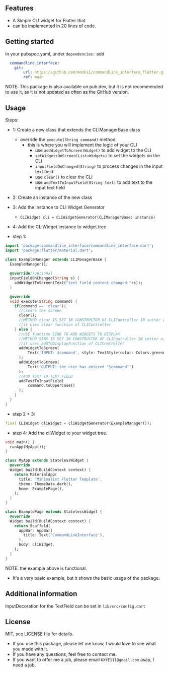 ## Features
- A Simple CLI widget for Flutter that
- can be implemented in 20 lines of code.


## Getting started
In your pubspec.yaml, under
`
dependencies:
`
add
```yaml
  commandline_interface:
    git:
        url: https://github.com/monki1/commandline_interface_flutter.git
        ref: main
```
NOTE: This package is also available on pub.dev, but it is not recommended to use it, as it is not updated as often as the GitHub version.
    




## Usage
Steps:
 - 1: Create a new class that extends the CLIManagerBase class
   - override the `execute(String command)` method
     - this is where you will implement the logic of your CLI
       - use `addWidgetToScreen(Widget)` to add widget to the CLI
       - `setWidgetsOnScreen(List<Widget>)` to set the widgets on the CLI
       - `inputFieldOnChanged(String)` to process changes in the input text field`
       - use `clear()` to clear the CLI
       - use `addTextToInputField(String text)` to add text to the input text field

 - 2: Create an instance of the new class
 - 3: Add the instance to CLI Widget Generator
   - `CLIWidget cli = CLIWidgetGenerator(CLIManagerBase: instance)`
 - 4: Add the CLIWidget instance to widget tree

 - step 1:
```dart
import 'package:commandline_interface/commandline_interface.dart';
import 'package:flutter/material.dart';

class ExampleManager extends CLIManagerBase {
  ExampleManager();
  
  @override//optional
  inputFieldOnChanged(String s) {
    addWidgetToScreen(Text("text field content changed:"+s));
  }

  @override
  void execute(String command) {
    if(command == 'clear'){
      //clears the screen
      clear();
      //METHOD clear IS SET IN CONSTRUCTOR OF CLIController IN setter of manager
      //it uses clear function of CLIController
    } else {
      //USE function SINK TO ADD WIDGETS TO DISPLAY
      //METHOD SINK IS SET IN CONSTRUCTOR OF CLIController IN setter of manager
      //it uses addToDisplayFunction of CLIController
      addWidgetToScreen(
          Text('INPUT: $command', style: TextStyle(color: Colors.greenAccent),)
      );
      addWidgetToScreen(
          Text('OUTPUT: the user has entered "$command"')
      );
      //ADD TEXT TO TEXT FIELD
      addTextToInputField(
          command.toUpperCase()
      );
    }
  }
}

```
 - step 2 + 3:
```dart
final CLIWidget cliWidget = cliWidgetGenerator(ExampleManager());
```
 - step 4:  Add the cliWidget to your widget tree.
```dart
void main() {
  runApp(MyApp());
}

class MyApp extends StatelessWidget {
  @override
  Widget build(BuildContext context) {
    return MaterialApp(
      title: 'Minimalist Flutter Template',
      theme: ThemeData.dark(),
      home: ExamplePage(),
    );
  }
}

class ExamplePage extends StatelessWidget {
  @override
  Widget build(BuildContext context) {
    return Scaffold(
      appBar: AppBar(
        title: Text('CommandLineInterface'),
      ),
      body: cliWidget,
    );
  }
}
```
NOTE: the example above is functional. 
- It's a very basic example, but it shows the basic usage of the package.

## Additional information
InputDecoration for the TextField can be set in `lib/src/config.dart`
## License
MIT, see LICENSE file for details.
- If you use this package, please let me know, I would love to see what you made with it.
- If you have any questions, feel free to contact me.
- If you want to offer me a job, please email
```KXYE111@gmail.com``` asap, I need a job.
